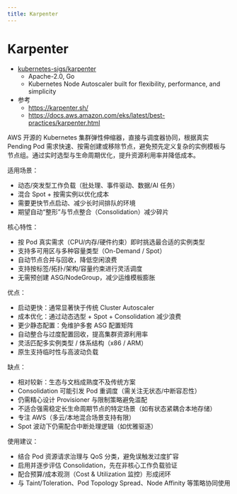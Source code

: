 ```yaml
---
title: Karpenter
---
```


# Karpenter

- [kubernetes-sigs/karpenter](https://github.com/kubernetes-sigs/karpenter)
  - Apache-2.0, Go
  - Kubernetes Node Autoscaler built for flexibility, performance, and simplicity
- 参考
  - https://karpenter.sh/
  - https://docs.aws.amazon.com/eks/latest/best-practices/karpenter.html

AWS 开源的 Kubernetes 集群弹性伸缩器，直接与调度器协同，根据真实 Pending Pod 需求快速、按需创建或移除节点，避免预先定义复杂的实例模板与节点组。通过实时选型与生命周期优化，提升资源利用率并降低成本。

适用场景：

- 动态/突发型工作负载（批处理、事件驱动、数据/AI 任务）
- 混合 Spot + 按需实例以优化成本
- 需要更快节点启动、减少长时间排队的环境
- 期望自动“整形”与节点整合（Consolidation）减少碎片

核心特性：

- 按 Pod 真实需求（CPU/内存/硬件约束）即时挑选最合适的实例类型
- 支持多可用区与多种容量类型（On-Demand / Spot）
- 自动节点合并与回收，降低空闲浪费
- 支持按标签/拓扑/架构/容量约束进行灵活调度
- 无需预创建 ASG/NodeGroup，减少运维模板膨胀

优点：

- 启动更快：通常显著快于传统 Cluster Autoscaler
- 成本优化：通过动态选型 + Spot + Consolidation 减少浪费
- 更少静态配置：免维护多套 ASG 配置矩阵
- 自动整合与过度配置回收，提高集群资源利用率
- 灵活匹配多实例类型 / 体系结构（x86 / ARM）
- 原生支持临时性与高波动负载

缺点：

- 相对较新：生态与文档成熟度不及传统方案
- Consolidation 可能引发 Pod 重调度（需关注无状态/中断容忍性）
- 仍需精心设计 Provisioner 与限制策略避免滥配
- 不适合强需稳定长生命周期节点的特定场景（如有状态紧耦合本地存储）
- 专注 AWS（多云/本地混合场景支持有限）
- Spot 波动下仍需配合中断处理逻辑（如优雅驱逐）

使用建议：

- 结合 Pod 资源请求治理与 QoS 分类，避免误触发过度扩容
- 启用并逐步评估 Consolidation，先在非核心工作负载验证
- 配合预算/成本观测（Cost & Utilization 监控）形成闭环
- 与 Taint/Toleration、Pod Topology Spread、Node Affinity 等策略协同使用
